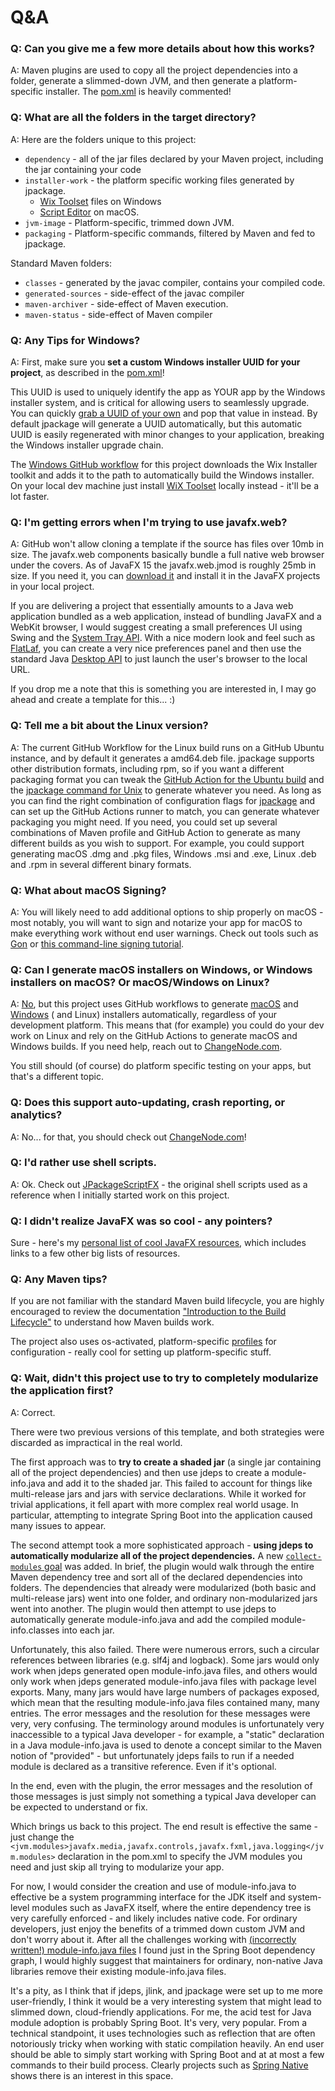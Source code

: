 # Q&A

### Q: Can you give me a few more details about how this works?

A: Maven plugins are used to copy all the project dependencies into a folder, generate a slimmed-down JVM, and then
generate a platform-specific installer.
The [pom.xml](https://github.com/wiverson/maven-jpackage-template/blob/main/pom.xml)
is heavily commented!

### Q: What are all the folders in the target directory?

A: Here are the folders unique to this project:

- `dependency` - all of the jar files declared by your Maven project, including the jar containing your code
- `installer-work` - the platform specific working files generated by jpackage.
    - [Wix Toolset](https://wixtoolset.org) files on Windows
    - [Script Editor](https://support.apple.com/guide/script-editor/welcome/mac) on macOS.
- `jvm-image` - Platform-specific, trimmed down JVM.
- `packaging` - Platform-specific commands, filtered by Maven and fed to jpackage.

Standard Maven folders:

- `classes` - generated by the javac compiler, contains your compiled code.
- `generated-sources` - side-effect of the javac compiler
- `maven-archiver` - side-effect of Maven execution.
- `maven-status` - side-effect of Maven compiler

### Q: Any Tips for Windows?

A: First, make sure you **set a custom Windows installer UUID for your project**, as described in
the [pom.xml](https://github.com/wiverson/maven-jpackage-template/blob/main/pom.xml)!

This UUID is used to uniquely identify the app as YOUR app by the Windows installer system, and is critical for allowing
users to seamlessly upgrade. You can quickly [grab a UUID of your own](https://www.uuidgenerator.net/) and pop that
value in instead. By default jpackage will generate a UUID automatically, but this automatic UUID is easily regenerated
with minor changes to your application, breaking the Windows installer upgrade chain.

The [Windows GitHub workflow](https://github.com/wiverson/maven-jpackage-template/blob/main/.github/workflows/maven-build-installer-windows.yml)
for this project downloads the Wix Installer toolkit and adds it to the path to automatically build the Windows
installer. On your local dev machine just install [WiX Toolset](https://wixtoolset.org/)
locally instead - it'll be a lot faster.

### Q: I'm getting errors when I'm trying to use javafx.web?

A: GitHub won't allow cloning a template if the source has files over 10mb in size. The javafx.web components basically
bundle a full native web browser under the covers. As of JavaFX 15 the javafx.web.jmod is roughly 25mb in size. If you
need it, you can [download it](https://gluonhq.com/products/javafx/) and install it in the JavaFX projects in your local
project.

If you are delivering a project that essentially amounts to a Java web application bundled as a web application, instead
of bundling JavaFX and a WebKit browser, I would suggest creating a small preferences UI using Swing and
the [System Tray API](https://docs.oracle.com/javase/tutorial/uiswing/misc/systemtray.html). With a nice modern look and
feel such as [FlatLaf](https://www.formdev.com/flatlaf/), you can create a very nice preferences panel and then use the
standard Java [Desktop API](https://docs.oracle.com/javase/9/docs/api/java/awt/Desktop.html) to just launch the user's
browser to the local URL.

If you drop me a note that this is something you are interested in, I may go ahead and create a template for this... :)

### Q: Tell me a bit about the Linux version?

A: The current GitHub Workflow for the Linux build runs on a GitHub Ubuntu instance, and by default it generates a
amd64.deb file. jpackage supports other distribution formats, including rpm, so if you want a different packaging format
you can tweak the
[GitHub Action for the Ubuntu build](https://github.com/wiverson/maven-jpackage-template/blob/main/.github/workflows/maven-build-installer-unix.yml)
and
the [jpackage command for Unix](https://github.com/wiverson/maven-jpackage-template/blob/main/src/packaging/unix-jpackage.txt)
to generate whatever you need. As long as you can find the right combination of configuration flags for
[jpackage](https://docs.oracle.com/en/java/javase/15/docs/specs/man/jpackage.html) and can set up the GitHub Actions
runner to match, you can generate whatever packaging you might need. If you need, you could set up several combinations
of Maven profile and GitHub Action to generate as many different builds as you wish to support. For example, you could
support generating macOS .dmg and .pkg files, Windows .msi and .exe, Linux .deb and .rpm in several different binary
formats.

### Q: What about macOS Signing?

A: You will likely need to add additional options to ship properly on macOS - most notably, you will want to sign and
notarize your app for macOS to make everything work without end user warnings. Check out tools such
as [Gon](https://github.com/nordcloud/gon)
or [this command-line signing tutorial](https://blog.dgunia.de/2020/02/12/signed-macos-programs-with-java-14/).

### Q: Can I generate macOS installers on Windows, or Windows installers on macOS? Or macOS/Windows on Linux?

A: [No](https://openjdk.java.net/jeps/392), but this project uses GitHub workflows to generate
[macOS](https://github.com/wiverson/maven-jpackage-template/blob/main/.github/workflows/maven-build-installer.yml)
and
[Windows](https://github.com/wiverson/maven-jpackage-template/blob/main/.github/workflows/maven-build-installer-windows.yml) (
and Linux)
installers automatically, regardless of your development platform. This means that (for example)
you could do your dev work on Linux and rely on the GitHub Actions to generate macOS and Windows builds. If you need
help, reach out to [ChangeNode.com](https://changenode.com/).

You still should (of course) do platform specific testing on your apps, but that's a different topic.

### Q: Does this support auto-updating, crash reporting, or analytics?

A: No... for that, you should check out [ChangeNode.com](https://changenode.com/)!

### Q: I'd rather use shell scripts.

A: Ok. Check out [JPackageScriptFX](https://github.com/dlemmermann/JPackageScriptFX) - the original shell scripts used
as a reference when I initially started work on this project.

### Q: I didn't realize JavaFX was so cool - any pointers?

Sure - here's
my [personal list of cool JavaFX resources](https://gist.github.com/wiverson/6c7f49819016cece906f0e8cea195ea2), which
includes links to a few other big lists of resources.

### Q: Any Maven tips?

If you are not familiar with the standard Maven build lifecycle, you are highly encouraged to review the documentation
["Introduction to the Build Lifecycle"](https://maven.apache.org/guides/introduction/introduction-to-the-lifecycle.html)
to understand how Maven builds work.

The project also uses os-activated, platform-specific
[profiles](https://maven.apache.org/guides/introduction/introduction-to-profiles.html) for configuration - really cool
for setting up platform-specific stuff.

### Q: Wait, didn't this project use to try to completely modularize the application first?

A: Correct.

There were two previous versions of this template, and both strategies were discarded as impractical in the real world.

The first approach was to **try to create a shaded jar** (a single jar containing all of the project dependencies) and
then use jdeps to create a module-info.java and add it to the shaded jar. This failed to account for things like
multi-release jars and jars with service declarations. While it worked for trivial applications, it fell apart with more
complex real world usage. In particular, attempting to integrate Spring Boot into the application caused many issues to
appear.

The second attempt took a more sophisticated approach - **using jdeps to automatically modularize all of the project
dependencies.**
A new [`collect-modules` goal](https://github.com/wiverson/jtoolprovider-plugin/blob/main/collect-modules-doc.md)
was added. In brief, the plugin would walk through the entire Maven dependency tree and sort all of the declared
dependencies into folders. The dependencies that already were modularized (both basic and multi-release jars) went into
one folder, and ordinary non-modularized jars went into another. The plugin would then attempt to use jdeps to
automatically generate module-info.java and add the compiled module-info.classes into each jar.

Unfortunately, this also failed. There were numerous errors, such a circular references between libraries (e.g. slf4j
and logback). Some jars would only work when jdeps generated open module-info.java files, and others would only work
when jdeps generated module-info.java files with package level exports. Many, many jars would have large numbers of
packages exposed, which mean that the resulting module-info.java files contained many, many entries. The error messages
and the resolution for these messages were very, very confusing. The terminology around modules is unfortunately very
inaccessible to a typical Java developer - for example, a "static" declaration in a Java module-info.java is used to
denote a concept similar to the Maven notion of "provided" - but unfortunately jdeps fails to run if a needed module is
declared as a transitive reference. Even if it's optional.

In the end, even with the plugin, the error messages and the resolution of those messages is just simply not something a
typical Java developer can be expected to understand or fix.

Which brings us back to this project. The end result is effective the same - just change
the `<jvm.modules>javafx.media,javafx.controls,javafx.fxml,java.logging</jvm.modules>` declaration in the pom.xml to
specify the JVM modules you need and just skip all trying to modularize your app.

For now, I would consider the creation and use of module-info.java to effective be a system programming interface for
the JDK itself and system-level modules such as JavaFX itself, where the entire dependency tree is very carefully
enforced - and likely includes native code. For ordinary developers, just enjoy the benefits of a trimmed down custom
JVM and don't worry about it. After all the challenges working with
[(incorrectly written!) module-info.java files](https://github.com/sormuras/modules/tree/main/doc/suspicious)
I found just in the Spring Boot dependency graph, I would highly suggest that maintainers for ordinary, non-native Java
libraries remove their existing module-info.java files.

It's a pity, as I think that if jdeps, jlink, and jpackage were set up to me more user-friendly, I think it would be a
very interesting system that might lead to slimmed down, cloud-friendly applications. For me, the acid test for Java
module adoption is probably Spring Boot. It's very, very popular. From a technical standpoint, it uses technologies such
as reflection that are often notoriously tricky when working with static compilation heavily. An end user should be able
to simply start working with Spring Boot and at at most a few commands to their build process. Clearly projects such
as [Spring Native](https://github.com/spring-projects-experimental/spring-native)
shows there is an interest in this space.
 